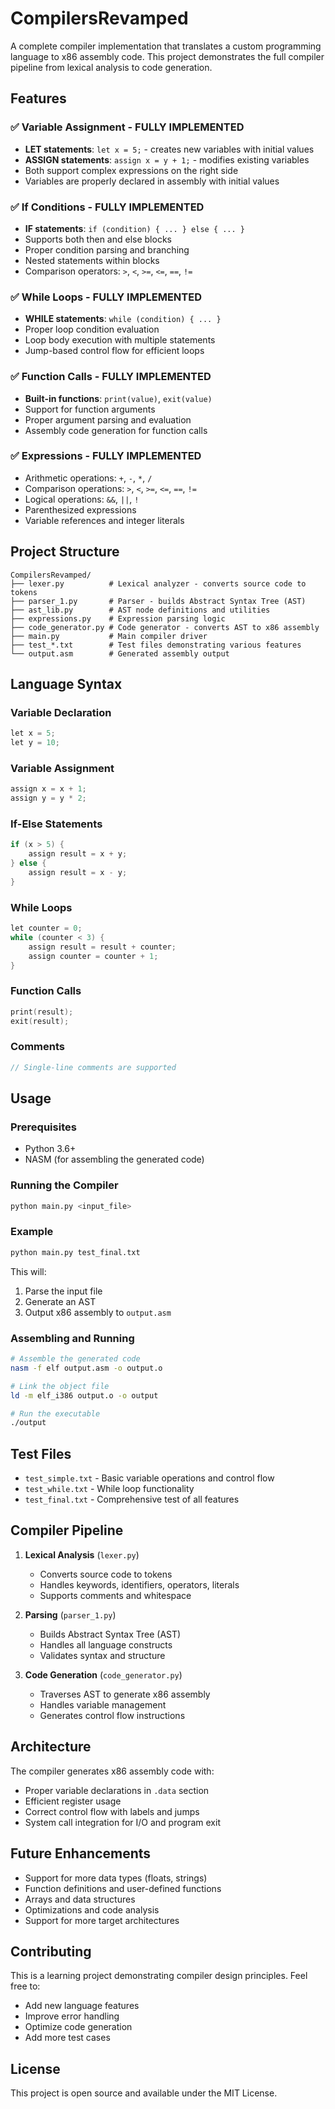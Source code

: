 # CompilersRevamped

A complete compiler implementation that translates a custom programming language to x86 assembly code. This project demonstrates the full compiler pipeline from lexical analysis to code generation.

## Features

### ✅ **Variable Assignment** - FULLY IMPLEMENTED
- **LET statements**: `let x = 5;` - creates new variables with initial values
- **ASSIGN statements**: `assign x = y + 1;` - modifies existing variables
- Both support complex expressions on the right side
- Variables are properly declared in assembly with initial values

### ✅ **If Conditions** - FULLY IMPLEMENTED
- **IF statements**: `if (condition) { ... } else { ... }`
- Supports both then and else blocks
- Proper condition parsing and branching
- Nested statements within blocks
- Comparison operators: `>`, `<`, `>=`, `<=`, `==`, `!=`

### ✅ **While Loops** - FULLY IMPLEMENTED
- **WHILE statements**: `while (condition) { ... }`
- Proper loop condition evaluation
- Loop body execution with multiple statements
- Jump-based control flow for efficient loops

### ✅ **Function Calls** - FULLY IMPLEMENTED
- **Built-in functions**: `print(value)`, `exit(value)`
- Support for function arguments
- Proper argument parsing and evaluation
- Assembly code generation for function calls

### ✅ **Expressions** - FULLY IMPLEMENTED
- Arithmetic operations: `+`, `-`, `*`, `/`
- Comparison operations: `>`, `<`, `>=`, `<=`, `==`, `!=`
- Logical operations: `&&`, `||`, `!`
- Parenthesized expressions
- Variable references and integer literals

## Project Structure

```
CompilersRevamped/
├── lexer.py          # Lexical analyzer - converts source code to tokens
├── parser_1.py       # Parser - builds Abstract Syntax Tree (AST)
├── ast_lib.py        # AST node definitions and utilities
├── expressions.py    # Expression parsing logic
├── code_generator.py # Code generator - converts AST to x86 assembly
├── main.py           # Main compiler driver
├── test_*.txt        # Test files demonstrating various features
└── output.asm        # Generated assembly output
```

## Language Syntax

### Variable Declaration
```c
let x = 5;
let y = 10;
```

### Variable Assignment
```c
assign x = x + 1;
assign y = y * 2;
```

### If-Else Statements
```c
if (x > 5) {
    assign result = x + y;
} else {
    assign result = x - y;
}
```

### While Loops
```c
let counter = 0;
while (counter < 3) {
    assign result = result + counter;
    assign counter = counter + 1;
}
```

### Function Calls
```c
print(result);
exit(result);
```

### Comments
```c
// Single-line comments are supported
```

## Usage

### Prerequisites
- Python 3.6+
- NASM (for assembling the generated code)

### Running the Compiler
```bash
python main.py <input_file>
```

### Example
```bash
python main.py test_final.txt
```

This will:
1. Parse the input file
2. Generate an AST
3. Output x86 assembly to `output.asm`

### Assembling and Running
```bash
# Assemble the generated code
nasm -f elf output.asm -o output.o

# Link the object file
ld -m elf_i386 output.o -o output

# Run the executable
./output
```

## Test Files

- `test_simple.txt` - Basic variable operations and control flow
- `test_while.txt` - While loop functionality
- `test_final.txt` - Comprehensive test of all features

## Compiler Pipeline

1. **Lexical Analysis** (`lexer.py`)
   - Converts source code to tokens
   - Handles keywords, identifiers, operators, literals
   - Supports comments and whitespace

2. **Parsing** (`parser_1.py`)
   - Builds Abstract Syntax Tree (AST)
   - Handles all language constructs
   - Validates syntax and structure

3. **Code Generation** (`code_generator.py`)
   - Traverses AST to generate x86 assembly
   - Handles variable management
   - Generates control flow instructions

## Architecture

The compiler generates x86 assembly code with:
- Proper variable declarations in `.data` section
- Efficient register usage
- Correct control flow with labels and jumps
- System call integration for I/O and program exit

## Future Enhancements

- Support for more data types (floats, strings)
- Function definitions and user-defined functions
- Arrays and data structures
- Optimizations and code analysis
- Support for more target architectures

## Contributing

This is a learning project demonstrating compiler design principles. Feel free to:
- Add new language features
- Improve error handling
- Optimize code generation
- Add more test cases

## License

This project is open source and available under the MIT License.
